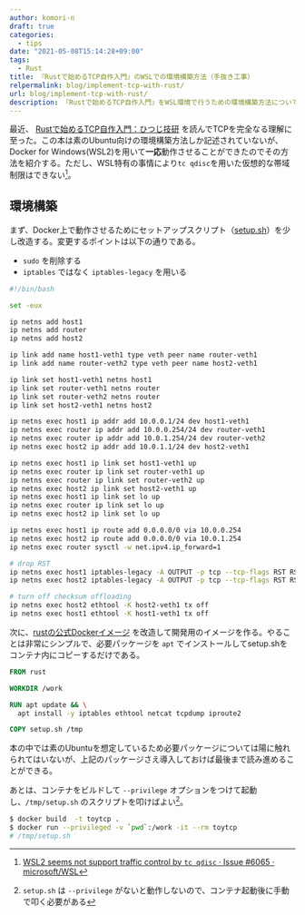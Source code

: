 ```yaml
---
author: komori-n
draft: true
categories:
  - tips
date: "2021-05-08T15:14:28+09:00"
tags:
  - Rust
title: 『Rustで始めるTCP自作入門』のWSLでの環境構築方法（手抜き工事）
relpermalink: blog/implement-tcp-with-rust/
url: blog/implement-tcp-with-rust/
description: 『Rustで始めるTCP自作入門』をWSL環境で行うための環境構築方法について
---
```


最近、 [Rustで始めるTCP自作入門：ひつじ技研](https://techbookfest.org/product/6562563816947712?productVariantID=5842153718677504) を読んでTCPを完全なる理解に至った。この本は素のUbuntu向けの環境構築方法しか記述されていないが、Docker for Windows(WSL2)を用いて**一応**動作させることができたのでその方法を紹介する。ただし、WSL特有の事情により`tc qdisc`を用いた仮想的な帯域制限はできない[^1]。

[^1]: [WSL2 seems not support traffic control by `tc qdisc` · Issue #6065 · microsoft/WSL](https://github.com/microsoft/WSL/issues/6065)

## 環境構築

まず、Docker上で動作させるためにセットアップスクリプト（[setup.sh](https://github.com/teru01/toytcp/blob/master/setup.sh)）を少し改造する。変更するポイントは以下の通りである。

- `sudo` を削除する
- `iptables` ではなく `iptables-legacy` を用いる

```sh
#!/bin/bash

set -eux

ip netns add host1
ip netns add router
ip netns add host2

ip link add name host1-veth1 type veth peer name router-veth1
ip link add name router-veth2 type veth peer name host2-veth1

ip link set host1-veth1 netns host1
ip link set router-veth1 netns router
ip link set router-veth2 netns router
ip link set host2-veth1 netns host2

ip netns exec host1 ip addr add 10.0.0.1/24 dev host1-veth1
ip netns exec router ip addr add 10.0.0.254/24 dev router-veth1
ip netns exec router ip addr add 10.0.1.254/24 dev router-veth2
ip netns exec host2 ip addr add 10.0.1.1/24 dev host2-veth1

ip netns exec host1 ip link set host1-veth1 up
ip netns exec router ip link set router-veth1 up
ip netns exec router ip link set router-veth2 up
ip netns exec host2 ip link set host2-veth1 up
ip netns exec host1 ip link set lo up
ip netns exec router ip link set lo up
ip netns exec host2 ip link set lo up

ip netns exec host1 ip route add 0.0.0.0/0 via 10.0.0.254
ip netns exec host2 ip route add 0.0.0.0/0 via 10.0.1.254
ip netns exec router sysctl -w net.ipv4.ip_forward=1

# drop RST
ip netns exec host1 iptables-legacy -A OUTPUT -p tcp --tcp-flags RST RST -j DROP
ip netns exec host2 iptables-legacy -A OUTPUT -p tcp --tcp-flags RST RST -j DROP

# turn off checksum offloading
ip netns exec host2 ethtool -K host2-veth1 tx off
ip netns exec host1 ethtool -K host1-veth1 tx off
```

次に、[rustの公式Dockerイメージ](https://hub.docker.com/_/rust) を改造して開発用のイメージを作る。やることは非常にシンプルで、必要パッケージを `apt` でインストールしてsetup.shをコンテナ内にコピーするだけである。

```dockerfile
FROM rust

WORKDIR /work

RUN apt update && \
  apt install -y iptables ethtool netcat tcpdump iproute2

COPY setup.sh /tmp
```

本の中では素のUbuntuを想定しているため必要パッケージについては陽に触れられてはいないが、上記のパッケージさえ導入しておけば最後まで読み進めることができる。

あとは、コンテナをビルドして `--privilege` オプションをつけて起動し、`/tmp/setup.sh` のスクリプトを叩けばよい[^2]。

[^2]: `setup.sh` は `--privilege` がないと動作しないので、コンテナ起動後に手動で叩く必要がある

```sh
$ docker build  -t toytcp .
$ docker run --privileged -v `pwd`:/work -it --rm toytcp
# /tmp/setup.sh
```
